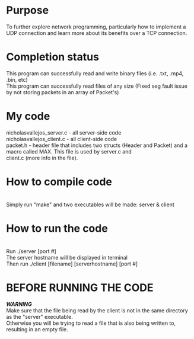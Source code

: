 # Purpose
To further explore network programming, particularly how to implement a UDP connection and learn more about its benefits over a TCP connection.

# Completion status
This program can successfully read and write binary files (i.e. .txt, .mp4, .bin, etc)
<br/>This program can successfully read files of any size (Fixed seg fault issue by not storing packets in an array of Packet's)

# My code
nicholasvallejos_server.c - all server-side code
<br/>nicholasvallejos_client.c - all client-side code
<br/>packet.h - header file that includes two structs (Header and Packet) and a macro called MAX. This file is used by server.c and <br/>client.c (more info in the file).

# How to compile code
<br/>Simply run "make" and two executables will be made: server & client

# How to run the code
<br/>Run ./server [port #]
<br/>The server hostname will be displayed in terminal
<br/>Then run ./client [filename] [serverhostname] [port #]

# BEFORE RUNNING THE CODE 
***WARNING***
<br/>Make sure that the file being read by the client is not in the same directory as the "server" executable.
<br/>Otherwise you will be trying to read a file that is also being written to, resulting in an empty file.
